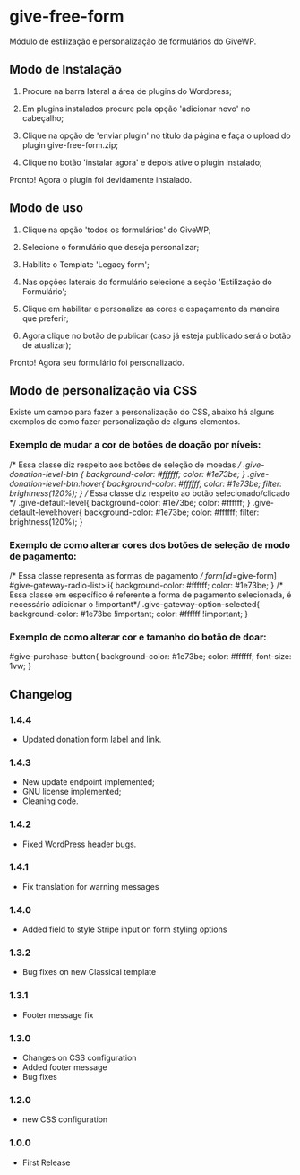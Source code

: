 # give-free-form

Módulo de estilização e personalização de formulários do GiveWP.

## Modo de Instalação

1) Procure na barra lateral a área de plugins do Wordpress;

2) Em plugins instalados procure pela opção 'adicionar novo' no cabeçalho;

3) Clique na opção de 'enviar plugin' no título da página e faça o upload do plugin give-free-form.zip;

4) Clique no botão 'instalar agora' e depois ative o plugin instalado;

Pronto! Agora o plugin foi devidamente instalado.

## Modo de uso

1) Clique na opção 'todos os formulários' do GiveWP;

2) Selecione o formulário que deseja personalizar;

3) Habilite o Template 'Legacy form';

4) Nas opções laterais do formulário selecione a seção 'Estilização do Formulário';

5) Clique em habilitar e personalize as cores e espaçamento da maneira que preferir;

6) Agora clique no botão de publicar (caso já esteja publicado será o botão de atualizar);

Pronto! Agora seu formulário foi personalizado.

## Modo de personalização via CSS

Existe um campo para fazer a personalização do CSS, abaixo há alguns exemplos de como fazer personalização de alguns elementos.

### Exemplo de mudar a cor de botões de doação por níveis:

/* Essa classe diz respeito aos botões de seleção de moedas */
.give-donation-level-btn {
background-color: #ffffff;
color: #1e73be;
}
.give-donation-level-btn:hover{
background-color: #ffffff;
color: #1e73be;
filter: brightness(120%);
}
/* Essa classe diz respeito ao botão selecionado/clicado */
.give-default-level{
background-color: #1e73be;
color: #ffffff;
}
.give-default-level:hover{
background-color: #1e73be;
color: #ffffff;
filter: brightness(120%);
}

### Exemplo de como alterar cores dos botões de seleção de modo de pagamento:

/* Essa classe representa as formas de pagamento */
form[id*=give-form] #give-gateway-radio-list>li{
    background-color: #ffffff;
    color: #1e73be;
}
/* Essa classe em específico é referente a forma de pagamento selecionada, é necessário adicionar o !important*/
.give-gateway-option-selected{
    background-color: #1e73be !important;
    color: #ffffff !important;
}

### Exemplo de como alterar cor e tamanho do botão de doar:

#give-purchase-button{
    background-color: #1e73be;
    color: #ffffff;
    font-size: 1vw;
}

## Changelog

### 1.4.4
* Updated donation form label and link.

### 1.4.3
* New update endpoint implemented;
* GNU license implemented;
* Cleaning code.

### 1.4.2
* Fixed WordPress header bugs.

### 1.4.1
* Fix translation for warning messages

### 1.4.0
* Added field to style Stripe input on form styling options

### 1.3.2
* Bug fixes on new Classical template

### 1.3.1
* Footer message fix

### 1.3.0
* Changes on CSS configuration
* Added footer message
* Bug fixes

### 1.2.0
* new CSS configuration

### 1.0.0
* First Release